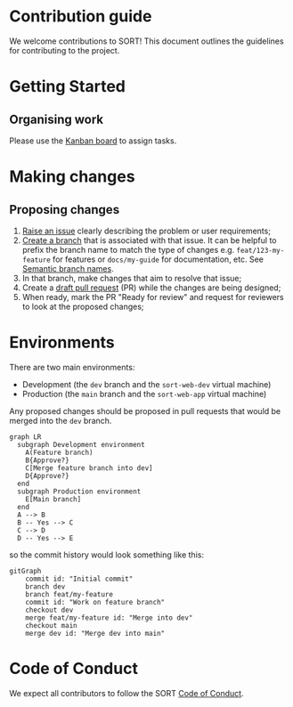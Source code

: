 # Contribution guide

We welcome contributions to SORT! This document outlines the guidelines for contributing to the project.

# Getting Started

## Organising work

Please use the [Kanban board](https://github.com/orgs/RSE-Sheffield/projects/19) to assign tasks.

# Making changes

## Proposing changes

1. [Raise an issue](https://github.com/RSE-Sheffield/SORT/issues/new?template=Blank+issue) clearly describing the problem or user requirements;
2. [Create a branch](https://docs.github.com/en/issues/tracking-your-work-with-issues/using-issues/creating-a-branch-for-an-issue) that is associated with that issue. It can be helpful to prefix the branch name to match the type of changes e.g. `feat/123-my-feature` for features or `docs/my-guide` for documentation, etc. See [Semantic branch names](https://damiandabrowski.medium.com/semantic-branch-names-and-commit-messages-3ac38a6fcbb6).
3. In that branch, make changes that aim to resolve that issue;
4. Create a [draft pull request](https://docs.github.com/en/pull-requests/collaborating-with-pull-requests/proposing-changes-to-your-work-with-pull-requests/about-pull-requests#draft-pull-requests) (PR) while the changes are being designed;
5. When ready, mark the PR "Ready for review" and request for reviewers to look at the proposed changes;

# Environments

There are two main environments:

- Development (the `dev` branch and the `sort-web-dev` virtual machine)
- Production (the `main` branch and the `sort-web-app` virtual machine)

Any proposed changes should be proposed in pull requests that would be merged into the `dev` branch.

```mermaid
graph LR
  subgraph Development environment
    A(Feature branch)
    B{Approve?}
    C[Merge feature branch into dev]
    D{Approve?}
  end
  subgraph Production environment
    E[Main branch]
  end
  A --> B
  B -- Yes --> C
  C --> D
  D -- Yes --> E
```

so the commit history would look something like this:

```mermaid
gitGraph
    commit id: "Initial commit"
    branch dev
    branch feat/my-feature
    commit id: "Work on feature branch"
    checkout dev
    merge feat/my-feature id: "Merge into dev"
    checkout main
    merge dev id: "Merge dev into main"
```

# Code of Conduct

We expect all contributors to follow the SORT [Code of Conduct](CODE_OF_CONDUCT.md).

